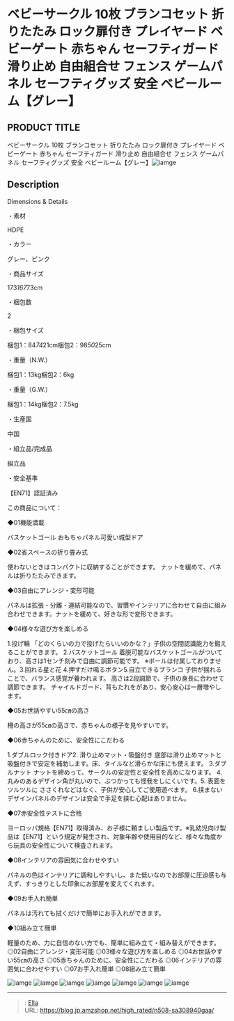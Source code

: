 # ベビーサークル 10枚  ブランコセット 折りたたみ ロック扉付き プレイヤード  ベビーゲート 赤ちゃん セーフティガード 滑り止め 自由組合せ フェンス ゲームパネル セーフティグッズ 安全 ベビールーム【グレー】


## PRODUCT TITLE 

ベビーサークル 10枚  ブランコセット 折りたたみ ロック扉付き プレイヤード  ベビーゲート 赤ちゃん セーフティガード 滑り止め 自由組合せ フェンス ゲームパネル セーフティグッズ 安全 ベビールーム【グレー】![iamge](https://b2bfiles1.gigab2b.cn/image/wkseller/304/20230904_fec9d63e9872f5e4f259a8e709421886.jpg)

## Description

Dimensions &amp; Details





・素材

HDPE



・カラー

グレー、ピンク



・商品サイズ

173*167*73cm



・梱包数

2



・梱包サイズ

梱包1：84*74*21cm梱包2：98*50*25cm



・重量（N.W.）

梱包1：13kg梱包2：6kg



・重量（G.W.）

梱包1：14kg梱包2：7.5kg



・生産国

中国



・組立品/完成品

組立品



・安全基準

【EN71】認証済み






この商品について：





◆01機能満載

バスケットゴール おもちゃパネル可愛い城型ドア



◆02省スペースの折り畳み式

使わないときはコンパクトに収納することができます。 ナットを緩めて、パネルは折りたたみできます。



◆03自由にアレンジ・変形可能

パネルは拡張・分離・連結可能なので、習慣やインテリアに合わせて自由に組み合わせできます。ナットを緩めて、好きな形で変形できます。



◆04様々な遊び方を楽しめる

1.投げ輪 「どのくらいの力で投げたらいいのかな？」子供の空間認識能力を鍛えることができます。 2.バスケットゴール 着脱可能なバスケットゴールがついており、高さは1センチ刻みで自由に調節可能です。 ※ボールは付属しておりません。3.回れる星と花 4.押すだけ鳴るボタン5.自立できるブランコ 子供が揺れることで、バランス感覚が養われます。 高さは2段調節で、子供の身長に合わせて調節できます。 チャイルドガード、背もたれをがあり、安心安心は一層増やします。



◆05お世話やすい55㎝の高さ

柵の高さが55㎝の高さで、赤ちゃんの様子を見やすいです。



◆06赤ちゃんのために、安全性にこだわる

1.ダブルロック付きドア2. 滑り止めマット・吸盤付き 底部は滑り止めマットと吸盤付きで安定を補助します。床、タイルなど滑らかな床にも使えます。 3.ダブルナット ナットを締めって、サークルの安定性と安全性を高めになります。 4.丸みのあるデザイン角が丸いので、ぶつかっても怪我をしにくいです。5. 表面をツルツルに ささくれなどはなく、子供が安心してご使用遊べます。 6.挟まないデザインパネルのデザインは安全で手足を挟む心配はありません。



◆07赤安全性テストに合格

ヨーロッパ規格【EN71】取得済み、お子様に頼ましい製品です。※乳幼児向け製品は【EN71】という規定が発生され、対象年齢や使用目的など、様々な角度から玩具の安全性について検査されます。



◆08インテリアの雰囲気に合わせやすい

パネルの色はインテリアに調和しやすいし、また低いなのでお部屋に圧迫感も与えず、すっきりとした印象にお部屋を変えてくれます。



◆09お手入れ簡単

パネルは汚れても拭くだけで簡単にお手入れができます。



◆10組み立て簡単

軽量のため、力に自信のない方でも、簡単に組み立て・組み替えができます。◎02自由にアレンジ・変形可能
◎03様々な遊び方を楽しめる
◎04お世話やすい55㎝の高さ
◎05赤ちゃんのために、安全性にこだわる
◎06インテリアの雰囲気に合わせやすい
◎07お手入れ簡単
◎08組み立て簡単



![iamge](https://b2bfiles1.gigab2b.cn/image/wkseller/304/20230904_9e4a064dc3ce7c4c72689a20d30a350e.jpg)
![iamge](https://b2bfiles1.gigab2b.cn/image/wkseller/304/20230904_081bef404b631e9ba84b0aa87e4a9282.jpg)
![iamge](https://b2bfiles1.gigab2b.cn/image/wkseller/304/20230904_b7ab38137689bec44e33d808dea87536.jpg)
![iamge](https://b2bfiles1.gigab2b.cn/image/wkseller/304/20230904_5fa548605151320f829a317cdadd8008.jpg)
![iamge](https://b2bfiles1.gigab2b.cn/image/wkseller/304/20230904_6dcb00923ad7ece5ec62206197ab7e81.jpg)
![iamge](https://b2bfiles1.gigab2b.cn/image/wkseller/304/20230904_e871d0c9440b22995d4b5ec13e8b2e90.jpg)
![iamge](https://b2bfiles1.gigab2b.cn/image/wkseller/304/20230904_f9562464c62c2c550a04476faea58a46.jpg)


---

> : [Ella](https://blog.jp.amzshop.net/)  
> URL: https://blog.jp.amzshop.net/high_rated/n508-sa308940gaa/  


